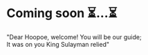 # Coming soon ⏳...⏳
"Dear Hoopoe, welcome! You will be our guide;  
It was on you King Sulayman relied" 
